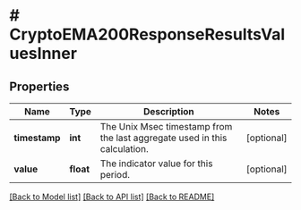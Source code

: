 # # CryptoEMA200ResponseResultsValuesInner

## Properties

Name | Type | Description | Notes
------------ | ------------- | ------------- | -------------
**timestamp** | **int** | The Unix Msec timestamp from the last aggregate used in this calculation. | [optional]
**value** | **float** | The indicator value for this period. | [optional]

[[Back to Model list]](../../README.md#models) [[Back to API list]](../../README.md#endpoints) [[Back to README]](../../README.md)
